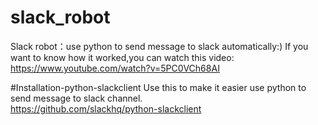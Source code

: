 # slack_robot
Slack robot：use python to send message to slack  automatically:)
If you want to know how it worked,you can watch this video:<br>
https://www.youtube.com/watch?v=5PC0VCh68AI

#Installation-python-slackclient
Use this to make it easier use python to send message to slack channel.<br>
https://github.com/slackhq/python-slackclient

